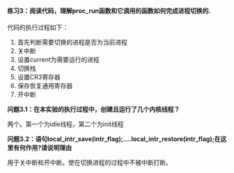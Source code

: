 #### 练习3：阅读代码，理解proc\_run函数和它调用的函数如何完成进程切换的.

代码的执行过程如下：

1. 首先判断需要切换的进程是否为当前进程
2. 关中断
3. 设置current为需要运行的进程
4. 切换栈
5. 设置CR3寄存器
6. 保存恢复通用寄存器
7. 开中断

**问题3.1：在本实验的执行过程中，创建且运行了几个内核线程？**

两个。第一个为idle线程，第二个为init线程

**问题3.2：语句local\_intr\_save(intr\_flag);....local\_intr\_restore(intr\_flag);在这里有何作用?请说明理由**

用于关中断和开中断。使在切换进程的过程中不被中断打断。